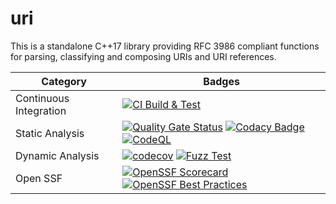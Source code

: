# uri

This is a standalone C++17 library providing RFC 3986 compliant functions for parsing, classifying and composing URIs and URI references.

| Category | Badges |
| --- | --- |
| Continuous Integration | [![CI Build & Test](https://github.com/paulhuggett/uri/actions/workflows/ci.yaml/badge.svg)](https://github.com/paulhuggett/uri/actions/workflows/ci.yaml) |
| Static Analysis | [![Quality Gate Status](https://sonarcloud.io/api/project_badges/measure?project=paulhuggett_uri&metric=alert_status)](https://sonarcloud.io/summary/new_code?id=paulhuggett_uri) [![Codacy Badge](https://app.codacy.com/project/badge/Grade/d732855cc9374241930a491e9f565b44)](https://app.codacy.com/gh/paulhuggett/uri/dashboard?utm_source=gh&utm_medium=referral&utm_content=&utm_campaign=Badge_grade) [![CodeQL](https://github.com/paulhuggett/uri/actions/workflows/codeql.yml/badge.svg)](https://github.com/paulhuggett/uri/actions/workflows/codeql.yml) |
| Dynamic Analysis | [![codecov](https://codecov.io/github/paulhuggett/uri/graph/badge.svg?token=4C9JUGYHV8)](https://codecov.io/github/paulhuggett/uri) [![Fuzz Test](https://github.com/paulhuggett/uri/actions/workflows/fuzztest.yaml/badge.svg)](https://github.com/paulhuggett/uri/actions/workflows/fuzztest.yaml) |
| Open SSF | [![OpenSSF Scorecard](https://api.securityscorecards.dev/projects/github.com/paulhuggett/uri/badge)](https://securityscorecards.dev/viewer/?uri=github.com/paulhuggett/uri) [![OpenSSF Best Practices](https://www.bestpractices.dev/projects/7973/badge)](https://www.bestpractices.dev/projects/7973) |
